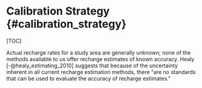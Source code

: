 # Calibration Strategy {#calibration_strategy} 

[TOC]

Actual recharge rates for a study area are generally unknown; none of the methods available to us offer recharge estimates of known accuracy. Healy [-@healy_estimating_2010] suggests that because of the uncertainty inherent in all current recharge estimation methods, there "are no standards that can be used to evaluate the accuracy of recharge estimates."


